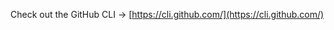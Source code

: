 <TimeStamp start="0:20" end="0:30">
  
  Check out the GitHub CLI -> [https://cli.github.com/](https://cli.github.com/)
  
</TimeStamp>